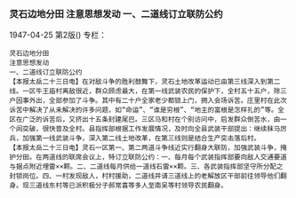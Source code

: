 ### 灵石边地分田  注意思想发动  一、二道线订立联防公约

1947-04-25
第2版()
专栏：

    灵石边地分田
    注意思想发动
    一、二道线订立联防公约
    【本报太岳二十三日电】在对敌斗争的胜利鼓舞下，灵石土地改革运动已由第三线深入到第二线。一区牛王庙村离敌很近，群众顾虑最大，在第一线武装农民的保护下，全村五十五户，除三户因事外出，全部参加了斗争。其中有二十户全家老少都锁上门，拥入会场诉苦。庄里村在此次诉苦中解决了从未解决的许多问题，如“命运”、“谁是穷根”、“地主的富根是怎样扎的”等。全区在广泛的诉苦后，又挤出十五条封建尾巴。三区马和村在个别访问中，启发群众倒苦水，由一个闾突破，很快普及全村。县指挥部根据工作发展情况，及时向全县武装干部提出：继续秣马厉兵，加强第一线武装斗争，深入第二线土地改革，在第三线则是结合生产突击落后村。
    【本报太岳二十三日电】灵石一区第一、第二两道斗争线近实行翻身大联防，加强武装斗争，掩护分田。在两道线的联席会议上，特订立联防公约：一、每月每个武装指挥部要向敌人交通要道与据点附近埋雷××颗。二、二道线每月供给一道线石雷××颗。三、各武装指挥部坚守所分配之封锁岗位。四、一村发现敌人，村村援助，二道线并请三道线上的老解放区干部前往领导他们翻身。现三道线东村等已派积极分子郝常喜等多人至南吴等村领导农民翻身。
